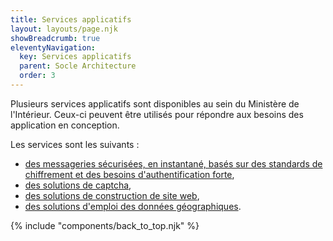 ```yaml
---
title: Services applicatifs
layout: layouts/page.njk
showBreadcrumb: true
eleventyNavigation:
  key: Services applicatifs
  parent: Socle Architecture
  order: 3
---
```


Plusieurs services applicatifs sont disponibles au sein du Ministère de l'Intérieur. 
Ceux-ci peuvent être utilisés pour répondre aux besoins des application en conception. 

Les services sont les suivants : 
- [des messageries sécurisées, en instantané, basés sur des standards de chiffrement et des besoins d'authentification forte](./messagerie-securisee/),
- [des solutions de captcha](./solutions-captcha/),
- [des solutions de construction de site web](./construction-d-un-site-web/),
- [des solutions d'emploi des données géographiques](./emploi-donnees-geographiques/).
 

{% include "components/back_to_top.njk" %}